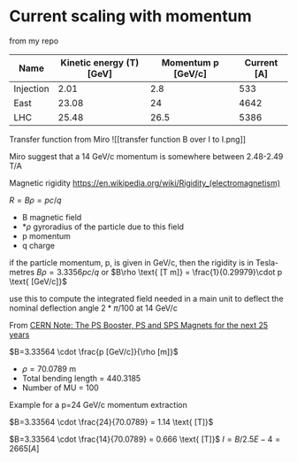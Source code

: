 # Current scaling with momentum

from my repo

| Name      | Kinetic energy (T) [GeV] | Momentum p [GeV/c] | Current [A] |
| --------- | -------------------- | ---------------- | --------- |
| Injection | 2.01                 | 2.8              | 533       |
| East      | 23.08                | 24               | 4642      |
| LHC       | 25.48                | 26.5             | 5386      |

Transfer function from Miro
![[transfer function B over I to I.png]]

Miro suggest that a 14 GeV/c momentum is somewhere between 2.48-2.49 T/A

Magnetic rigidity
https://en.wikipedia.org/wiki/Rigidity_(electromagnetism)

$R=B\rho=pc/q$
* B magnetic field
* *$\rho$ gyroradius of the particle due to this field
* p momentum
* q charge

if the particle momentum, p, is given in GeV/c, then the rigidity is in Tesla-metres $B\rho=3.3356pc/q$
or
$B\rho \text{ [T m]} = \frac{1}{0.29979}\cdot p \text{ [GeV/c]}$


use this to compute the integrated field needed in a main unit to deflect the nominal deflection angle $2*\pi/100$ at 14 GeV/c


From [CERN Note: The PS Booster, PS and SPS Magnets for the next 25 years](https://cds.cern.ch/record/1233948/files/CERN%20TE%20Note%202010-003.pdf)

$B=3.33564 \cdot \frac{p [GeV/c]}{\rho [m]}$
* $\rho = 70.0789$ m
* Total bending length = 440.3185
* Number of MU = 100

Example for a p=24 GeV/c momentum extraction

$B=3.33564 \cdot \frac{24}{70.0789} = 1.14 \text{ [T]}$

$B=3.33564 \cdot \frac{14}{70.0789} = 0.666 \text{ [T]}$
$I=B/2.5E-4=2665 [A]$
